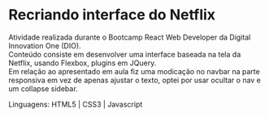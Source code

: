 <h1>Recriando interface do Netflix</h1>
<p>Atividade realizada durante o Bootcamp React Web Developer da Digital Innovation One (DIO). <br />
Conteúdo consiste em desenvolver uma interface baseada na tela da Netflix, usando Flexbox, plugins em JQuery. <br />
Em relação ao apresentado em aula fiz uma modicação no navbar na parte responsiva em vez de apenas ajustar o texto, 
  optei por usar ocultar o nav e um collapse sidebar.</p>
Linguagens: HTML5 | CSS3 | Javascript 

